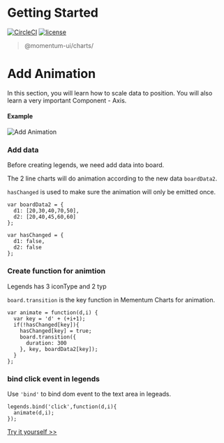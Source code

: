 <!-- {"index":6} -->
# Getting Started

[![CircleCI](https://img.shields.io/circleci/project/github/momentum-design/momentum-ui/main.svg)](https://circleci.com/gh/momentum-design/momentum-ui/)
[![license](https://img.shields.io/github/license/momentum-design/momentum-ui.svg?color=blueviolet)](https://github.com/momentum-design/momentum-ui/blob/main/charts/LICENSE)

> @momentum-ui/charts/

# Add Animation

In this section, you will learn how to scale data to position. You will also learn a very important Component - Axis.

#### Example

![Add Animation](https://screenshot.codepen.io/3315115.NWWepog.small.92eefc37-93bf-46c8-bf62-544bb9ad52e0.png)

### Add data

Before creating legends, we need add data into board.

The 2 line charts will do animation according to the new data ```boardData2```.

```hasChanged``` is used to make sure the animation will only be emitted once.


```
var boardData2 = {
  d1: [20,30,40,70,50],
  d2: [20,40,45,60,60]
};

var hasChanged = {
  d1: false,
  d2: false
};

```

### Create function for animtion

Legends has 3 iconType and 2 typ

```board.transition``` is the key function in Mementum Charts for animation.

```
var animate = function(d,i) {
  var key = 'd' + (+i+1);
  if(!hasChanged[key]){
    hasChanged[key] = true;
    board.transition({
      duration: 300
    }, key, boardData2[key]);
  }
};
```

### bind click event in legends

Use ```'bind'``` to bind dom event to the text area in legeads.

```
legends.bind('click',function(d,i){
  animate(d,i);
});
```

[Try it yourself >>](https://codepen.io/arthusliang/pen/NWWepog)
